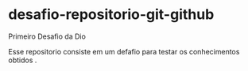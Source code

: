 # desafio-repositorio-git-github
Primeiro Desafio da Dio  

Esse repositorio consiste em um defafio para testar os conhecimentos obtidos .

